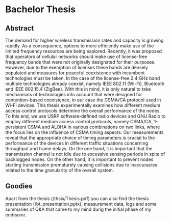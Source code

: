 # Bachelor Thesis

## Abstract
The demand for higher wireless transmission rates and capacity is growing rapidly. As a consequence, options to more efficiently make use of the limited frequency resources are being explored. Recently, it was proposed that operators of cellular networks should make use of license-free frequency bands that were not originally designated for their purposes. However, due to the exemption of licenses these bands are densely populated and measures for peaceful coexistence with incumbent technologies must be taken. In the case of the license-free 2.4 GHz band multiple technologies already coexist, namely IEEE 802.11 (Wi-Fi), Bluetooth and IEEE 802.15.4 (ZigBee). With this in mind, it is only natural to take mechanisms of technologies into account that were designed for contention-based coexistence, in our case the CSMA/CA protocol used in Wi-Fi devices.
This thesis experimentally examines how different medium access control protocols determine the overall performance of the nodes. To this end, we use USRP software-defined radio devices and GNU Radio to employ different medium access control protocols, namely CSMA/CA, 1-persistent CSMA and ALOHA in various combinations on two links, where the focus lies on the influence of CSMA timing aspects.
Our measurements reveal that the appropriate choice of timing parameters is crucial to the performance of the devices in different traffic situations concerning throughput and frame delays. On the one hand, it is important that the transmission channel is not idle due to excessive sensing periods in spite of backlogged nodes. On the other hand, it is important to prevent nodes starting transmission prematurely causing collisions due to inaccuracies related to the time granularity of the overall system.

## Goodies
Apart from the thesis (/thsis/Thesis.pdf) you can also find the thesis presentation (/bt_presentation.pptx), measurement data, logs and some summaries of Q&A that came to my mind durig the initial phase of my endeavor.
